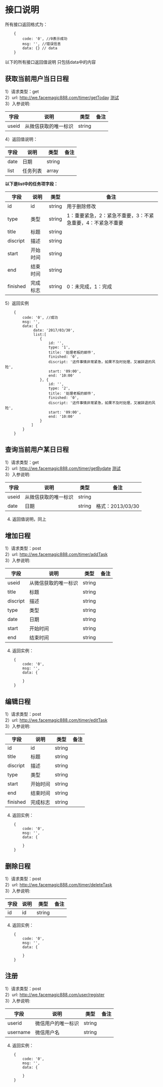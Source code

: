 # 接口说明
所有接口返回格式为：
```
    {
        code: '0', //0表示成功
        msg: '', //错误信息
        data: {} // data
    }
```
以下的所有接口返回值说明 只包括data中的内容
## 获取当前用户当日日程
1）请求类型：get    
2）url:   http://we.facemagic888.com/timer/getToday [测试](http://we.facemagic888.com/timer/getToday)  
3）入参说明:     

| 字段 | 说明 | 类型 | 备注 |      
| --- | --- | --- | --- |    
| useid | 从微信获取的唯一标识 | string |  |  


4）返回值说明：

| 字段 | 说明 | 类型 | 备注 |      
| --- | --- | --- | --- |   
| date | 日期 | string |  |
| list | 任务列表| array | |

**以下是list中的任务项字段：**

| 字段 | 说明 | 类型 | 备注 |  
| --- | --- | --- | --- |    
| id | id | string | 用于删除修改 |
| type | 类型 | string | 1：重要紧急，2：紧急不重要，3：不紧急重要，4：不紧急不重要 |  
| title | 标题 | string |  |
| discript | 描述 | string |  |
| start | 开始时间 | string |  |
| end | 结束时间 | string |  |
| finished | 完成标志 | string | 0：未完成，1：完成  |

5）返回实例
```
    {
        code: '0', //成功
        msg: '',
        data: {
             date: '2017/03/30',
             list:[
                {
                    id: '',
                    type: '1',
                    title: '处理老板的邮件',
                    finished: '0', 
                    discript: '这件事情非常紧急，如果不及时处理，又被辞退的风险',
                    start: '09:00',
                    end: '10:00'
                }, {
                    id: '',
                    type: '2',
                    title: '处理老板的邮件',
                    finished: '0', 
                    discript: '这件事情非常紧急，如果不及时处理，又被辞退的风险',
                    start: '09:00',
                    end: '10:00'
                }
            ]   
        }
    }
```
## 查询当前用户某日日程
1）请求类型：get    
2）url:   http://we.facemagic888.com/timer/getBydate [测试](http://we.facemagic888.com/timer/getBydate)  
3）入参说明:     

| 字段 | 说明 | 类型 | 备注 |      
| --- | --- | --- | --- |    
| useid | 从微信获取的唯一标识 | string |  |  
| date | 日期 | string | 格式：2013/03/30 | 

4) 返回值说明，同上

## 增加日程   
1）请求类型：post    
2）url:   http://we.facemagic888.com/timer/addTask    
3）入参说明:     

| 字段 | 说明 | 类型 | 备注 |      
| --- | --- | --- | --- |    
| useid | 从微信获取的唯一标识 | string |  |  
| title | 标题 | string |  | 
| discript | 描述 | string |  | 
| type | 类型 | string |  | 
| date | 日期 | string |  | 
| start | 开始时间 | string |  | 
| end | 结束时间 | string |  | 


4) 返回实例：
```
    {
        code: '0',
        msg: '',
        data: {

        }
    }
```
## 编辑日程
1）请求类型：post    
2）url:   http://we.facemagic888.com/timer/editTask    
3）入参说明:     

| 字段 | 说明 | 类型 | 备注 |      
| --- | --- | --- | --- |    
| id | id | string |  | 
| title | 标题 | string |  | 
| discript | 描述 | string |  | 
| type | 类型 | string |  | 
| start | 开始时间 | string |  | 
| end | 结束时间 | string |  | 
| finished | 完成标志 | string |  | 


4) 返回实例：
```
    {
        code: '0',
        msg: '',
        data: {

        }
    }
```
## 删除日程
1）请求类型：post    
2）url:   http://we.facemagic888.com/timer/deleteTask    
3）入参说明:     

| 字段 | 说明 | 类型 | 备注 |      
| --- | --- | --- | --- |    
| id | id | string |  | 


4) 返回实例：
```
    {
        code: '0',
        msg: '',
        data: {

        }
    }
```
## 注册
1）请求类型：post    
2）url:   http://we.facemagic888.com/user/register    
3）入参说明:     

| 字段 | 说明 | 类型 | 备注 |      
| --- | --- | --- | --- |    
| userid | 微信用户的唯一标识 | string |  | 
| username | 微信用户名 | string |  | 


4) 返回实例：
```
    {
        code: '0',
        msg: '',
        data: {

        }
    }
```